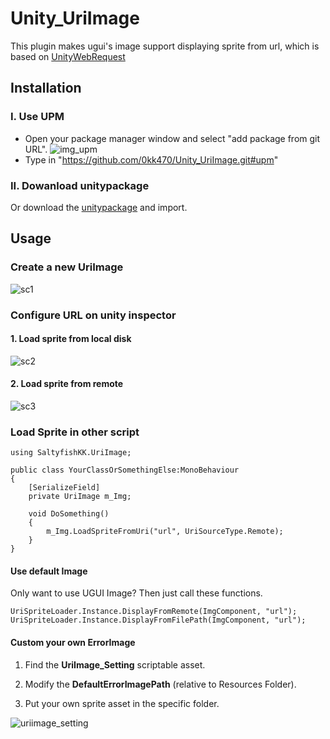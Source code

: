 # Unity_UriImage
This plugin makes ugui's image support displaying sprite from url, which is based on [UnityWebRequest](https://docs.unity3d.com/ScriptReference/Networking.UnityWebRequestTexture.GetTexture.html)

## Installation
### I. Use UPM
* Open your package manager window and select "add package from git URL".
![img_upm](https://user-images.githubusercontent.com/25216715/169458905-3554ec54-2f28-4c02-85cf-8f05dd40d068.png)
* Type in "https://github.com/0kk470/Unity_UriImage.git#upm"

### II. Dowanload unitypackage
Or download the [unitypackage](https://github.com/0kk470/Unity_UriImage/raw/master/UriImage.unitypackage) and import.

## Usage

### Create a new UriImage
![sc1](https://user-images.githubusercontent.com/25216715/169456106-ea284351-0722-48ac-88e2-fa6e5658a66e.gif)
### Configure URL on unity inspector
 #### 1. Load sprite from local disk
 ![sc2](https://user-images.githubusercontent.com/25216715/169456991-f832ab00-b18c-4f74-a455-07255de9649d.gif)
 #### 2. Load sprite from remote
 ![sc3](https://user-images.githubusercontent.com/25216715/169458886-8a99abf8-b5c0-4789-beaf-1975f737a455.gif) 
### Load Sprite in other script
```Csharp
using SaltyfishKK.UriImage;

public class YourClassOrSomethingElse:MonoBehaviour
{
    [SerializeField]
    private UriImage m_Img;
    
    void DoSomething()
    {
        m_Img.LoadSpriteFromUri("url", UriSourceType.Remote);
    }
}
```
#### Use default Image
Only want to use UGUI Image? Then just call these functions.
```Csharp
UriSpriteLoader.Instance.DisplayFromRemote(ImgComponent, "url");
UriSpriteLoader.Instance.DisplayFromFilePath(ImgComponent, "url");
```
#### Custom your own ErrorImage
1. Find the <b>UriImage_Setting</b> scriptable asset.

2. Modify the <b>DefaultErrorImagePath</b> (relative to Resources Folder).

3. Put your own sprite asset in the specific folder.

![uriimage_setting](https://user-images.githubusercontent.com/25216715/169448552-472b09e8-8b83-4015-bf72-b4f24af34c18.png)
